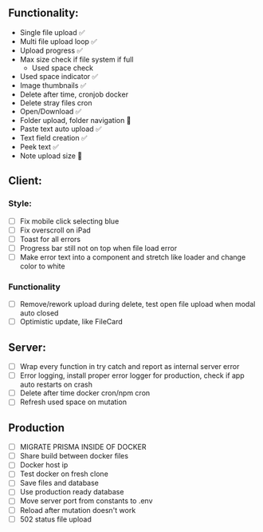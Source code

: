 ## Functionality:

- Single file upload ✅
- Multi file upload loop ✅
- Upload progress ✅
- Max size check if file system if full
  - Used space check
- Used space indicator ✅
- Image thumbnails ✅
- Delete after time, cronjob docker
- Delete stray files cron
- Open/Download ✅
- Folder upload, folder navigation 🤔
- Paste text auto upload ✅
- Text field creation ✅
- Peek text ✅
- Note upload size 🤔

## Client:

### Style:

- [ ] Fix mobile click selecting blue
- [ ] Fix overscroll on iPad
- [ ] Toast for all errors
- [ ] Progress bar still not on top when file load error
- [ ] Make error text into a component and stretch like loader and change color to white

### Functionality

- [ ] Remove/rework upload during delete, test open file upload when modal auto closed
- [ ] Optimistic update, like FileCard

## Server:

- [ ] Wrap every function in try catch and report as internal server error
- [ ] Error logging, install proper error logger for production, check if app auto restarts on crash
- [ ] Delete after time docker cron/npm cron
- [ ] Refresh used space on mutation

## Production

- [ ] MIGRATE PRISMA INSIDE OF DOCKER
- [ ] Share build between docker files
- [ ] Docker host ip
- [ ] Test docker on fresh clone
- [ ] Save files and database
- [ ] Use production ready database
- [ ] Move server port from constants to .env
- [ ] Reload after mutation doesn't work
- [ ] 502 status file upload
